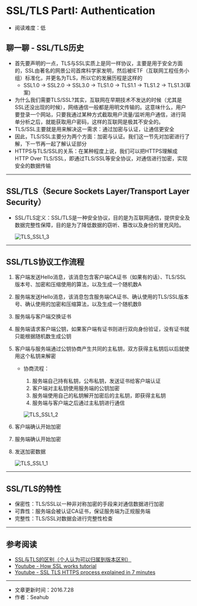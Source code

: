 # SSL/TLS PartI: Authentication
* 阅读难度：低

## 聊一聊 - SSL/TLS历史
* 首先要声明的一点，TLS与SSL实质上是同一样协议，主要是用于安全方面的，SSL由著名的网景公司首席科学家发明，然后被IETF（互联网工程任务小组）标准化，并更名为TLS，所以它的发展历程是这样的
	* SSL1.0 -> SSL2.0 -> SSL3.0 -> TLS1.0 -> TLS1.1 -> TLS1.2 -> TLS1.3(草案)
* 为什么我们需要TLS/SSL?其实，互联网在早期技术不发达的时候（尤其是SSL还没出现的时候），网络通信一般都是用明文传输的。这意味什么，用户要登录一个网站，只要我通过某种方式截取用户流量/监听用户通信，进行简单分析之后，就能获取用户密码，这样的互联网是极其不安全的。
* TLS/SSL主要就是用来解决这一需求：通过加密与认证，让通信更安全
* 因此，TLS/SSL主要分为两个方面：加密与认证。我们这一节先对加密进行了解，下一节再一起了解认证部分
* HTTPS与TLS/SSL的关系：在某种程度上说，我们可以把HTTPS理解成HTTP Over TLS/SSL，即通过TLS/SSL等安全协议，对通信进行加密，实现安全的数据传输

---

## SSL/TLS（Secure Sockets Layer/Transport Layer Security）
* SSL/TLS定义：SSL/TLS是一种安全协议，目的是为互联网通信，提供安全及数据完整性保障，目的是为了降低数据的窃听、篡改以及身份的冒充风险。

	![TLS_SSL1_3](https://github.com/SeaHub/BlogOfComputerNetwork/blob/master/res/TLS_SSL3.png?raw=true)
		
---
## SSL/TLS协议工作流程
1. 客户端发送Hello消息，该消息包含客户端CA证书（如果有的话）、TLS/SSL版本号、加密和压缩使用的算法，以及生成一个随机数A
2. 服务端发送Hello消息，该消息包含服务端CA证书、确认使用的TLS/SSL版本号、确认使用的加密和压缩算法，以及生成一个随机数B
3. 服务端与客户端交换证书
4. 服务端请求客户端公钥，如果客户端有证书则进行双向身份验证，没有证书就只能根据随机数生成公钥
5. 客户端与服务端通过公钥协商产生共同的主私钥，双方获得主私钥后以后就使用这个私钥来解密
	* 协商流程：
		1. 服务端自己持有私钥，公布私钥，发送证书给客户端认证
		2. 客户端对主私钥使用服务端的公钥加密
		3. 服务端使用自己的私钥解开加密后的主私钥，即获得主私钥
		4. 服务端与客户端之后通过主私钥进行通信
		
		![TLS_SSL1_2](https://github.com/SeaHub/BlogOfComputerNetwork/blob/master/res/TLS_SSL2.png?raw=true)
	
6. 客户端确认开始加密
7. 服务端确认开始加密
8. 发送加密数据

	![TLS_SSL1_1](https://github.com/SeaHub/BlogOfComputerNetwork/blob/master/res/TLS_SSL1.jpg?raw=true)

---
## SSL/TLS的特性
* 保密性：TLS/SSL以一种非对称加密的手段来对通信数据进行加密
* 可靠性：服务端会被认证CA证书，保证服务端为正规服务端
* 完整性：TLS/SSL对数据会进行完整性检查

---
## 参考阅读
* [SSL与TLS的区别（个人认为可以归属到版本区别）](http://hengstart.iteye.com/blog/840561)
* [Youtube - How SSL works tutorial](https://www.youtube.com/watch?v=iQsKdtjwtYI)
* [Youtube - SSL TLS HTTPS process explained in 7 minutes](https://www.youtube.com/watch?v=4nGrOpo0Cuc)

---
* 文章更新时间：2016.7.28
* 作者：Seahub
